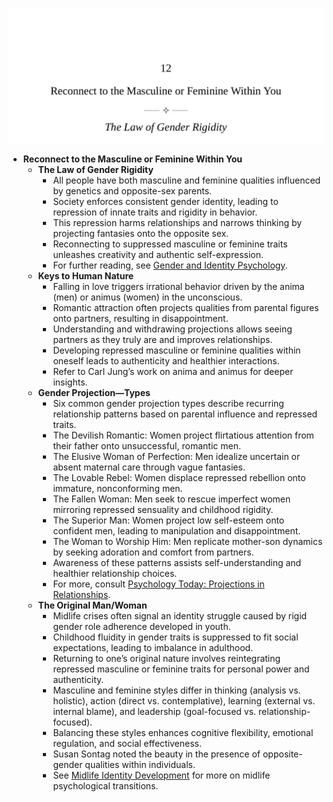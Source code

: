 ![LHN-ch12-gender](LHN-ch12-gender.best.png)

- **Reconnect to the Masculine or Feminine Within You**
  - **The Law of Gender Rigidity**
    - All people have both masculine and feminine qualities influenced by genetics and opposite-sex parents.  
    - Society enforces consistent gender identity, leading to repression of innate traits and rigidity in behavior.  
    - This repression harms relationships and narrows thinking by projecting fantasies onto the opposite sex.  
    - Reconnecting to suppressed masculine or feminine traits unleashes creativity and authentic self-expression.  
    - For further reading, see [Gender and Identity Psychology](https://www.apa.org/topics/gender-identity).
  - **Keys to Human Nature**
    - Falling in love triggers irrational behavior driven by the anima (men) or animus (women) in the unconscious.  
    - Romantic attraction often projects qualities from parental figures onto partners, resulting in disappointment.  
    - Understanding and withdrawing projections allows seeing partners as they truly are and improves relationships.  
    - Developing repressed masculine or feminine qualities within oneself leads to authenticity and healthier interactions.  
    - Refer to Carl Jung’s work on anima and animus for deeper insights.
  - **Gender Projection—Types**
    - Six common gender projection types describe recurring relationship patterns based on parental influence and repressed traits.  
    - The Devilish Romantic: Women project flirtatious attention from their father onto unsuccessful, romantic men.  
    - The Elusive Woman of Perfection: Men idealize uncertain or absent maternal care through vague fantasies.  
    - The Lovable Rebel: Women displace repressed rebellion onto immature, nonconforming men.  
    - The Fallen Woman: Men seek to rescue imperfect women mirroring repressed sensuality and childhood rigidity.  
    - The Superior Man: Women project low self-esteem onto confident men, leading to manipulation and disappointment.  
    - The Woman to Worship Him: Men replicate mother-son dynamics by seeking adoration and comfort from partners.  
    - Awareness of these patterns assists self-understanding and healthier relationship choices.  
    - For more, consult [Psychology Today: Projections in Relationships](https://www.psychologytoday.com/us/basics/projection).
  - **The Original Man/Woman**
    - Midlife crises often signal an identity struggle caused by rigid gender role adherence developed in youth.  
    - Childhood fluidity in gender traits is suppressed to fit social expectations, leading to imbalance in adulthood.  
    - Returning to one’s original nature involves reintegrating repressed masculine or feminine traits for personal power and authenticity.  
    - Masculine and feminine styles differ in thinking (analysis vs. holistic), action (direct vs. contemplative), learning (external vs. internal blame), and leadership (goal-focused vs. relationship-focused).  
    - Balancing these styles enhances cognitive flexibility, emotional regulation, and social effectiveness.  
    - Susan Sontag noted the beauty in the presence of opposite-gender qualities within individuals.  
    - See [Midlife Identity Development](https://www.ncbi.nlm.nih.gov/pmc/articles/PMC2796870/) for more on midlife psychological transitions.
